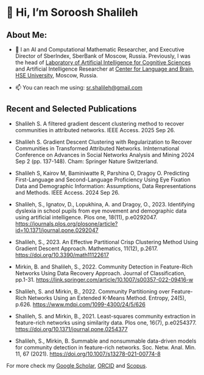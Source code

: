 # 👋 Hi, I’m Soroosh Shalileh 


## About Me:
  - 🌱 I an AI and Computational Mathematic Researcher, and Executive Director of SberIndex, SberBank of Moscow, Russia. Previously, 
I was the head of [Laboratory of Artificial Intelligence for Cognitive Sciences](https://www.hse.ru/en/neuroling/vml/) and Artificial Intelligence Researcher at [Center for Language and Brain](https://www.hse.ru/en/neuroling/), [HSE University](https://www.hse.ru/en/), Moscow, Russia. 



-  📫 You can reach me using: sr.shalileh@gmail.com 

## Recent and Selected Publications
- Shalileh S. A filtered gradient descent clustering method to recover communities in attributed networks. IEEE Access. 2025 Sep 26.

- Shalileh S. Gradient Descent Clustering with Regularization to Recover Communities in Transformed Attributed Networks. InInternational Conference on Advances in Social Networks Analysis and Mining 2024 Sep 2 (pp. 137-148). Cham: Springer Nature Switzerland.

- Shalileh S, Kairov M, Baminiwatte R, Parshina O, Dragoy O. Predicting First-Language and Second-Language Proficiency Using Eye Fixation Data and Demographic Information: Assumptions, Data Representations and Methods. IEEE Access. 2024 Sep 26.

- Shalileh, S., Ignatov, D., Lopukhina, A. and Dragoy, O., 2023. Identifying dyslexia in school pupils from eye movement and demographic data using artificial intelligence. Plos one, 18(11), p.e0292047. https://journals.plos.org/plosone/article?id=10.1371/journal.pone.0292047

- Shalileh, S., 2023. An Effective Partitional Crisp Clustering Method Using Gradient Descent Approach. Mathematics, 11(12), p.2617. https://doi.org/10.3390/math11122617

- Mirkin, B. and Shalileh, S., 2022. Community Detection in Feature-Rich Networks Using Data Recovery Approach. Journal of Classification, pp.1-31.
https://link.springer.com/article/10.1007/s00357-022-09416-w

- Shalileh, S. and Mirkin, B., 2022. Community Partitioning over Feature-Rich Networks Using an Extended K-Means Method. Entropy, 24(5), p.626. https://www.mdpi.com/1099-4300/24/5/626

- Shalileh, S. and Mirkin, B., 2021. Least-squares community extraction in feature-rich networks using similarity data. Plos one, 16(7), p.e0254377. https://doi.org/10.1371/journal.pone.0254377

- Shalileh, S., Mirkin, B. Summable and nonsummable data-driven models for community detection in feature-rich networks. Soc. Netw. Anal. Min. 11, 67 (2021). https://doi.org/10.1007/s13278-021-00774-8


For more check my [Google Scholar](https://scholar.google.com/citations?user=3Fe4hWAAAAAJ&hl=en), [ORCID](https://orcid.org/0000-0001-6226-4990) and [Scopus](https://www.scopus.com/authid/detail.uri?partnerID=HzOxMe3b&authorId=57202057084&origin=inward).




<!---
Sorooshi/Sorooshi is a ✨ special ✨ repository because its `README.md` (this file) appears on your GitHub profile.
You can click the Preview link to take a look at your changes.
--->
